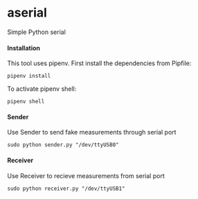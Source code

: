# aserial
Simple Python serial

#### Installation
This tool uses pipenv. First install the dependencies from Pipfile:

```pipenv install```

To activate pipenv shell:

```pipenv shell```

#### Sender
Use Sender to send fake measurements through serial port

```sudo python sender.py "/dev/ttyUSB0"```


#### Receiver
Use Receiver to recieve measurements from serial port

```sudo python receiver.py "/dev/ttyUSB1"```
